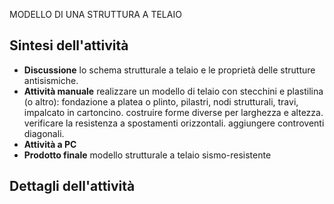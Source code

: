 MODELLO DI UNA STRUTTURA A TELAIO

## Sintesi dell'attività
- **Discussione** lo schema strutturale a telaio e le proprietà delle strutture antisismiche.
- **Attività manuale** realizzare un modello di telaio con stecchini e plastilina (o altro): fondazione a platea o plinto, pilastri, nodi strutturali, travi, impalcato in cartoncino. costruire forme diverse per larghezza e altezza. verificare la resistenza a spostamenti orizzontali. aggiungere controventi diagonali.
- **Attività a PC**
- **Prodotto finale** modello strutturale a telaio sismo-resistente

## Dettagli dell'attività
